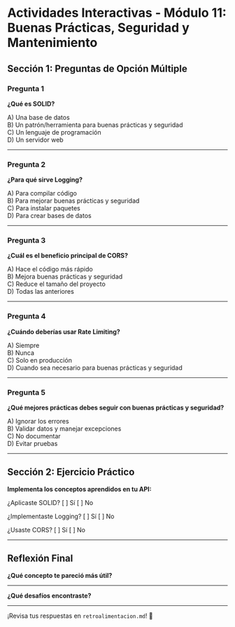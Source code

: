 # Actividades Interactivas - Módulo 11: Buenas Prácticas, Seguridad y Mantenimiento

## Sección 1: Preguntas de Opción Múltiple

### Pregunta 1
**¿Qué es SOLID?**

A) Una base de datos  
B) Un patrón/herramienta para buenas prácticas y seguridad  
C) Un lenguaje de programación  
D) Un servidor web

---

### Pregunta 2
**¿Para qué sirve Logging?**

A) Para compilar código  
B) Para mejorar buenas prácticas y seguridad  
C) Para instalar paquetes  
D) Para crear bases de datos

---

### Pregunta 3
**¿Cuál es el beneficio principal de CORS?**

A) Hace el código más rápido  
B) Mejora buenas prácticas y seguridad  
C) Reduce el tamaño del proyecto  
D) Todas las anteriores

---

### Pregunta 4
**¿Cuándo deberías usar Rate Limiting?**

A) Siempre  
B) Nunca  
C) Solo en producción  
D) Cuando sea necesario para buenas prácticas y seguridad

---

### Pregunta 5
**¿Qué mejores prácticas debes seguir con buenas prácticas y seguridad?**

A) Ignorar los errores  
B) Validar datos y manejar excepciones  
C) No documentar  
D) Evitar pruebas

---

## Sección 2: Ejercicio Práctico

**Implementa los conceptos aprendidos en tu API:**

¿Aplicaste SOLID? [ ] Sí [ ] No

¿Implementaste Logging? [ ] Sí [ ] No

¿Usaste CORS? [ ] Sí [ ] No

---

## Reflexión Final

**¿Qué concepto te pareció más útil?**
_______________________________________________

**¿Qué desafíos encontraste?**
_______________________________________________

¡Revisa tus respuestas en `retroalimentacion.md`! 🎉
